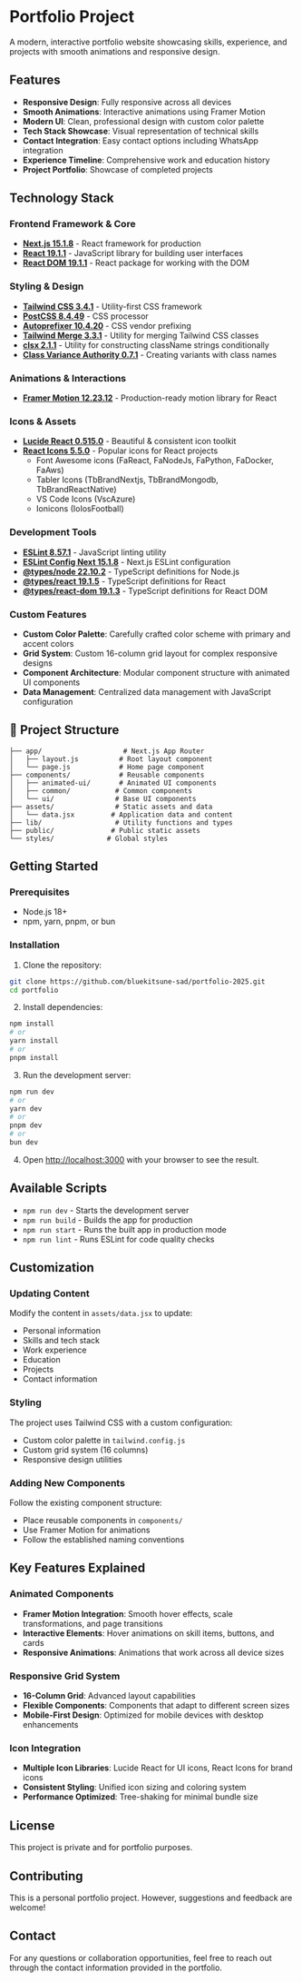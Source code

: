 # Portfolio Project

A modern, interactive portfolio website showcasing skills, experience, and projects with smooth animations and responsive design.

## Features

- **Responsive Design**: Fully responsive across all devices
- **Smooth Animations**: Interactive animations using Framer Motion
- **Modern UI**: Clean, professional design with custom color palette
- **Tech Stack Showcase**: Visual representation of technical skills
- **Contact Integration**: Easy contact options including WhatsApp integration
- **Experience Timeline**: Comprehensive work and education history
- **Project Portfolio**: Showcase of completed projects

## Technology Stack

### Frontend Framework & Core

- **[Next.js 15.1.8](https://nextjs.org)** - React framework for production
- **[React 19.1.1](https://reactjs.org)** - JavaScript library for building user interfaces
- **[React DOM 19.1.1](https://reactjs.org/docs/react-dom.html)** - React package for working with the DOM

### Styling & Design

- **[Tailwind CSS 3.4.1](https://tailwindcss.com)** - Utility-first CSS framework
- **[PostCSS 8.4.49](https://postcss.org)** - CSS processor
- **[Autoprefixer 10.4.20](https://autoprefixer.github.io)** - CSS vendor prefixing
- **[Tailwind Merge 3.3.1](https://github.com/dcastil/tailwind-merge)** - Utility for merging Tailwind CSS classes
- **[clsx 2.1.1](https://github.com/lukeed/clsx)** - Utility for constructing className strings conditionally
- **[Class Variance Authority 0.7.1](https://cva.style)** - Creating variants with class names
<!-- - **[Shadcn](https://cva.style)** - Creating variants with class names -->

### Animations & Interactions

- **[Framer Motion 12.23.12](https://www.framer.com/motion/)** - Production-ready motion library for React

### Icons & Assets

- **[Lucide React 0.515.0](https://lucide.dev)** - Beautiful & consistent icon toolkit
- **[React Icons 5.5.0](https://react-icons.github.io/react-icons/)** - Popular icons for React projects
  - Font Awesome icons (FaReact, FaNodeJs, FaPython, FaDocker, FaAws)
  - Tabler Icons (TbBrandNextjs, TbBrandMongodb, TbBrandReactNative)
  - VS Code Icons (VscAzure)
  - Ionicons (IoIosFootball)

### Development Tools

- **[ESLint 8.57.1](https://eslint.org)** - JavaScript linting utility
- **[ESLint Config Next 15.1.8](https://nextjs.org/docs/app/building-your-application/configuring/eslint)** - Next.js ESLint configuration
- **[@types/node 22.10.2](https://www.npmjs.com/package/@types/node)** - TypeScript definitions for Node.js
- **[@types/react 19.1.5](https://www.npmjs.com/package/@types/react)** - TypeScript definitions for React
- **[@types/react-dom 19.1.3](https://www.npmjs.com/package/@types/react-dom)** - TypeScript definitions for React DOM

### Custom Features

- **Custom Color Palette**: Carefully crafted color scheme with primary and accent colors
- **Grid System**: Custom 16-column grid layout for complex responsive designs
- **Component Architecture**: Modular component structure with animated UI components
- **Data Management**: Centralized data management with JavaScript configuration

## 📁 Project Structure

```
├── app/                    # Next.js App Router
│   ├── layout.js          # Root layout component
│   └── page.js            # Home page component
├── components/            # Reusable components
│   ├── animated-ui/       # Animated UI components
│   ├── common/           # Common components
│   └── ui/               # Base UI components
├── assets/               # Static assets and data
│   └── data.jsx         # Application data and content
├── lib/                  # Utility functions and types
├── public/              # Public static assets
└── styles/             # Global styles
```

## Getting Started

### Prerequisites

- Node.js 18+
- npm, yarn, pnpm, or bun

### Installation

1. Clone the repository:

```bash
git clone https://github.com/bluekitsune-sad/portfolio-2025.git
cd portfolio
```

2. Install dependencies:

```bash
npm install
# or
yarn install
# or
pnpm install
```

3. Run the development server:

```bash
npm run dev
# or
yarn dev
# or
pnpm dev
# or
bun dev
```

4. Open [http://localhost:3000](http://localhost:3000) with your browser to see the result.

## Available Scripts

- `npm run dev` - Starts the development server
- `npm run build` - Builds the app for production
- `npm run start` - Runs the built app in production mode
- `npm run lint` - Runs ESLint for code quality checks

## Customization

### Updating Content

Modify the content in `assets/data.jsx` to update:

- Personal information
- Skills and tech stack
- Work experience
- Education
- Projects
- Contact information

### Styling

The project uses Tailwind CSS with a custom configuration:

- Custom color palette in `tailwind.config.js`
- Custom grid system (16 columns)
- Responsive design utilities

### Adding New Components

Follow the existing component structure:

- Place reusable components in `components/`
- Use Framer Motion for animations
- Follow the established naming conventions

## Key Features Explained

### Animated Components

- **Framer Motion Integration**: Smooth hover effects, scale transformations, and page transitions
- **Interactive Elements**: Hover animations on skill items, buttons, and cards
- **Responsive Animations**: Animations that work across all device sizes

### Responsive Grid System

- **16-Column Grid**: Advanced layout capabilities
- **Flexible Components**: Components that adapt to different screen sizes
- **Mobile-First Design**: Optimized for mobile devices with desktop enhancements

### Icon Integration

- **Multiple Icon Libraries**: Lucide React for UI icons, React Icons for brand icons
- **Consistent Styling**: Unified icon sizing and coloring system
- **Performance Optimized**: Tree-shaking for minimal bundle size

## License

This project is private and for portfolio purposes.

## Contributing

This is a personal portfolio project. However, suggestions and feedback are welcome!

## Contact

For any questions or collaboration opportunities, feel free to reach out through the contact information provided in the portfolio.
